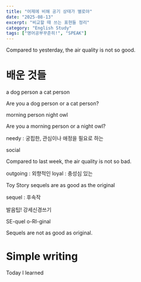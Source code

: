 ```yaml
---
title: "어제에 비해 공기 상태가 별로야"
date: "2025-08-13"
excerpt: "비교할 때 쓰는 표현들 정리"
category: "English Study"
tags: ["영어공부꾸준히!", "SPEAK"]
---
```


Compared to yesterday, the air quality is not so good.

# 배운 것들

a dog person
a cat person

Are you a dog person or a cat person?

morning person
night owl

Are you a morning person or a night owl?

needy : 궁핍한, 관심이나 애정을 필요로 하는

social

Compared to last week, the air quality is not so bad.

outgoing : 외향적인
loyal : 충성심 있는


Toy Story sequels are as good as the original

sequel : 후속작

발음팁! 강세신경쓰기

SE-quel
o-RI-ginal


Sequels are not as good as original.


# Simple writing

Today I learned 